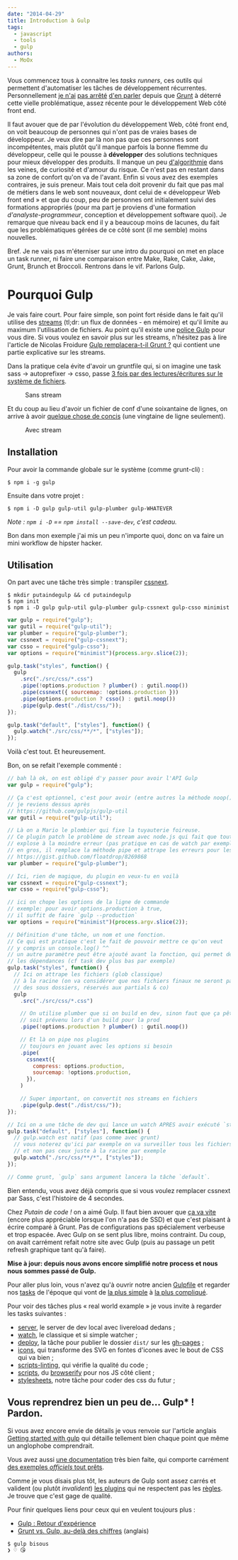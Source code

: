 ```yaml
---
date: "2014-04-29"
title: Introduction à Gulp
tags:
  - javascript
  - tools
  - gulp
authors:
  - MoOx
---
```


Vous commencez tous à connaitre les _tasks runners_, ces outils qui permettent
d'automatiser les tâches de développement récurrentes. Personnellement
[je n'ai](http://moox.io/slides/2013/grunt-before-after/)
[pas arrêté](http://www.24joursdeweb.fr/2013/automatisez-votre-workflow-front-end/)
[d'en parler](http://moox.io/slides/2014/introduction-gulp/) depuis que
[Grunt](/fr/articles/js/grunt/) à déterré cette vielle problématique, assez
récente pour le développement Web côté front end.

Il faut avouer que de par l'évolution du développement Web, côté front end, on
voit beaucoup de personnes qui n'ont pas de vraies bases de développeur. Je veux
dire par là non pas que ces personnes sont incompétentes, mais plutôt qu'il
manque parfois la bonne flemme du développeur, celle qui le pousse à
**développer** des solutions techniques pour mieux développer des produits. Il
manque un peu [d'algorithmie](http://fr.wiktionary.org/wiki/algorithmie) dans
les veines, de curiosité et d'amour du risque. Ce n'est pas en restant dans sa
zone de confort qu'on va de l'avant. Enfin si vous avez des exemples contraires,
je suis preneur. Mais tout cela doit provenir du fait que pas mal de métiers
dans le web sont nouveaux, dont celui de « développeur Web front end » et que du
coup, peu de personnes ont initialement suivi des formations appropriés (pour ma
part je proviens d'une formation _d'analyste-programmeur_, conception et
développement software quoi). Je remarque que niveau back end il y a beaucoup
moins de lacunes, du fait que les problématiques gérées de ce côté sont (il me
semble) moins nouvelles.

Bref. Je ne vais pas m'éterniser sur une intro du pourquoi on met en place un
task runner, ni faire une comparaison entre Make, Rake, Cake, Jake, Grunt,
Brunch et Broccoli. Rentrons dans le vif. Parlons Gulp.

# Pourquoi Gulp

Je vais faire court. Pour faire simple, son point fort réside dans le fait qu'il
utilise des [streams](http://dailyjs.com/2012/09/10/streams/) (tl;dr: un flux de
données - en mémoire) et qu'il limite au maximum l'utilisation de fichiers. Au
point qu'il existe une
[police Gulp](https://github.com/godaddy/gulp-header/issues/4#issuecomment-32111457)
pour vous dire. Si vous voulez en savoir plus sur les streams, n'hésitez pas à
lire l'article de Nicolas Froidure
[Gulp remplacera-t-il Grunt ?](http://insertafter.com/fr/blog/gulp_vs_grunt.html)
qui contient une partie explicative sur les streams.

Dans la pratique cela évite d'avoir un gruntfile qui, si on imagine une task
sass -> autoprefixer -> csso, passe
[3 fois par des lectures/écritures sur le système de fichiers](/fr/articles/css/autoprefixer/mise-en-place/#autoprefixer-avec-grunt).

<figure>
  <img src="https://jaysoo.ca/images/grunt-flow-2.png" alt="" />
  <figcaption>Sans stream</figcaption>
</figure>

Et du coup au lieu d'avoir un fichier de conf d'une soixantaine de lignes, on
arrive à avoir
[quelque chose de concis](/fr/articles/css/autoprefixer/mise-en-place/#autoprefixer-avec-gulp)
(une vingtaine de ligne seulement).

<figure>
  <img src="https://jaysoo.ca/images/gulp-flow.png" alt="" />
  <figcaption>Avec stream</figcaption>
</figure>

## Installation

Pour avoir la commande globale sur le système (comme grunt-cli) :

```console
$ npm i -g gulp
```

Ensuite dans votre projet :

```console
$ npm i -D gulp gulp-util gulp-plumber gulp-WHATEVER
```

_Note : `npm i -D` == `npm install --save-dev`, c'est cadeau._

Bon dans mon exemple j'ai mis un peu n'importe quoi, donc on va faire un mini
workflow de hipster hacker.

## Utilisation

On part avec une tâche très simple : transpiler [cssnext](http://cssnext.io).

```console
$ mkdir putaindegulp && cd putaindegulp
$ npm init
$ npm i -D gulp gulp-util gulp-plumber gulp-cssnext gulp-csso minimist
```

```js
var gulp = require("gulp");
var gutil = require("gulp-util");
var plumber = require("gulp-plumber");
var cssnext = require("gulp-cssnext");
var csso = require("gulp-csso");
var options = require("minimist")(process.argv.slice(2));

gulp.task("styles", function() {
  gulp
    .src("./src/css/*.css")
    .pipe(!options.production ? plumber() : gutil.noop())
    .pipe(cssnext({ sourcemap: !options.production }))
    .pipe(options.production ? csso() : gutil.noop())
    .pipe(gulp.dest("./dist/css/"));
});

gulp.task("default", ["styles"], function() {
  gulp.watch("./src/css/**/*", ["styles"]);
});
```

Voilà c'est tout. Et heureusement.

Bon, on se refait l'exemple commenté :

```js
// bah là ok, on est obligé d'y passer pour avoir l'API Gulp
var gulp = require("gulp");

// Ça c'est optionnel, c'est pour avoir (entre autres la méthode noop())
// je reviens dessus après
// https://github.com/gulpjs/gulp-util
var gutil = require("gulp-util");

// Là on a Mario le plombier qui fixe la tuyauterie foireuse.
// Ce plugin patch le problème de stream avec node.js qui fait que tout le process
// explose à la moindre erreur (pas pratique en cas de watch par exemple)
// en gros, il remplace la méthode pipe et attrape les erreurs pour les ressortir gentiment
// https://gist.github.com/floatdrop/8269868
var plumber = require("gulp-plumber");

// Ici, rien de magique, du plugin en veux-tu en voilà
var cssnext = require("gulp-cssnext");
var csso = require("gulp-csso");

// ici on chope les options de la ligne de commande
// exemple: pour avoir options.production à true,
// il suffit de faire `gulp --production`
var options = require("minimist")(process.argv.slice(2));

// Définition d'une tâche, un nom et une fonction.
// Ce qui est pratique c'est le fait de pouvoir mettre ce qu'on veut
// y compris un console.log() ^^
// un autre paramètre peut être ajouté avant la fonction, qui permet de préciser
// les dépendances (cf task dev plus bas par exemple)
gulp.task("styles", function() {
  // Ici on attrape les fichiers (glob classique)
  // à la racine (on va considérer que nos fichiers finaux ne seront pas dans
  // des sous dossiers, réservés aux partials & co)
  gulp
    .src("./src/css/*.css")

    // On utilise plumber que si on build en dev, sinon faut que ça pête, qu'on
    // soit prévenu lors d'un build pour la prod
    .pipe(!options.production ? plumber() : gutil.noop())

    // Et là on pipe nos plugins
    // toujours en jouant avec les options si besoin
    .pipe(
      cssnext({
        compress: options.production,
        sourcemap: !options.production,
      }),
    )

    // Super important, on convertit nos streams en fichiers
    .pipe(gulp.dest("./dist/css/"));
});

// Ici on a une tâche de dev qui lance un watch APRES avoir exécuté `styles` une fois
gulp.task("default", ["styles"], function() {
  // gulp.watch est natif (pas comme avec grunt)
  // vous noterez qu'ici par exemple on va surveiller tous les fichiers
  // et non pas ceux juste à la racine par exemple
  gulp.watch("./src/css/**/*", ["styles"]);
});

// Comme grunt, `gulp` sans argument lancera la tâche `default`.
```

Bien entendu, vous avez déjà compris que si vous voulez remplacer cssnext par
Sass, c'est l'histoire de 4 secondes.

Chez _Putain de code !_ on a aimé Gulp. Il faut bien avouer que
[ça va vite](https://twitter.com/putaindecode/status/460868992396460032) (encore
plus appréciable lorsque l'on n'a pas de SSD) et que c'est plaisant à écrire
comparé à Grunt. Pas de configurations pas spécialement verbeuse et trop
espacée. Avec Gulp on se sent plus libre, moins contraint. Du coup, on avait
carrément refait notre site avec Gulp (puis au passage un petit refresh
graphique tant qu'à faire).

**Mise à jour: depuis nous avons encore simplifié notre process et nous nous
sommes passé de Gulp.**

Pour aller plus loin, vous n'avez qu'à ouvrir notre ancien
[Gulpfile](https://github.com/putaindecode/putaindecode.io/blob/6702dffed608cf6d03141f1dcdbb096a66ff7d8f/gulpfile.js)
et regarder nos
[tasks](https://github.com/putaindecode/putaindecode.io/tree/6702dffed608cf6d03141f1dcdbb096a66ff7d8f/tasks)
de l'époque qui vont de
[la plus simple](https://github.com/putaindecode/putaindecode.io/blob/6702dffed608cf6d03141f1dcdbb096a66ff7d8f/tasks/clean.js)
à
[la plus compliqué](https://github.com/putaindecode/putaindecode.io/blob/6702dffed608cf6d03141f1dcdbb096a66ff7d8f/tasks/contributors.js).

Pour voir des tâches plus « real world example » je vous invite à regarder les
tasks suivantes :

- [server](https://github.com/putaindecode/putaindecode.io/blob/6702dffed608cf6d03141f1dcdbb096a66ff7d8f/tasks/server.js),
  le server de dev local avec livereload dedans ;
- [watch](https://github.com/putaindecode/putaindecode.io/blob/6702dffed608cf6d03141f1dcdbb096a66ff7d8f/tasks/watch.js),
  le classique et si simple watcher ;
- [deploy](https://github.com/putaindecode/putaindecode.io/blob/6702dffed608cf6d03141f1dcdbb096a66ff7d8f/tasks/deploy.js),
  la tâche pour publier le dossier `dist/` sur les
  [gh-pages](https://pages.github.com/) ;
- [icons](https://github.com/putaindecode/putaindecode.io/blob/6702dffed608cf6d03141f1dcdbb096a66ff7d8f/tasks/icons.js),
  qui transforme des SVG en fontes d'icones avec le bout de CSS qui va bien ;
- [scripts-linting](https://github.com/putaindecode/putaindecode.io/blob/6702dffed608cf6d03141f1dcdbb096a66ff7d8f/tasks/scripts-linting.js),
  qui vérifie la qualité du code ;
- [scripts](https://github.com/putaindecode/putaindecode.io/blob/6702dffed608cf6d03141f1dcdbb096a66ff7d8f/tasks/scripts.js),
  du [browserify](/fr/articles/js/browserify/) pour nos JS côté client ;
- [stylesheets](https://github.com/putaindecode/putaindecode.io/blob/6702dffed608cf6d03141f1dcdbb096a66ff7d8f/tasks/stylesheets.js),
  notre tâche pour coder des css du futur ;

## Vous reprendrez bien un peu de… Gulp\* ! Pardon.

Si vous avez encore envie de détails je vous renvoie sur l'article anglais
[Getting started with gulp](http://markgoodyear.com/2014/01/getting-started-with-gulp/)
qui détaille tellement bien chaque point que même un anglophobe comprendrait.

Vous avez aussi
[une documentation](https://github.com/gulpjs/gulp/blob/master/docs/README.md)
très bien faite, qui comporte carrément
[des exemples _officiels_ tout prêts](https://github.com/gulpjs/gulp/tree/master/docs/recipes).

Comme je vous disais plus tôt, les auteurs de Gulp sont assez carrés et valident
(ou plutôt _invalident_)
[les plugins](https://www.npmjs.org/search?q=gulpplugin) qui ne respectent pas
les
[règles](https://github.com/gulpjs/gulp/blob/master/docs/writing-a-plugin/guidelines.md).
Je trouve que c'est gage de qualité.

Pour finir quelques liens pour ceux qui en veulent toujours plus :

- [Gulp : Retour d'expérience](http://insertafter.com/fr/blog/retour_experience_gulp.html)
- [Grunt vs. Gulp, au-delà des chiffres](https://jaysoo.ca/2014/01/27/gruntjs-vs-gulpjs/)
  (anglais)

```console
$ gulp bisous
❯ ♡ 😘
```

